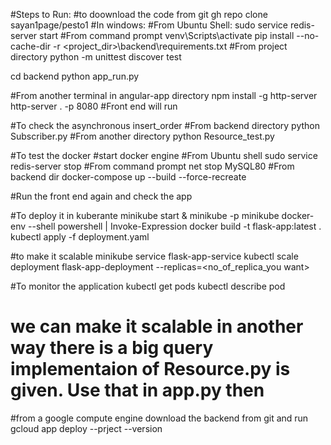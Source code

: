 #Steps to Run:
#to doownload the code from git
gh repo clone sayan1page/pesto1
#In windows:
#From Ubuntu Shell:
sudo service redis-server start
#From command prompt
venv\Scripts\activate
pip install --no-cache-dir -r <project_dir>\backend\requirements.txt
#From project directory
python -m unittest discover test

cd backend
python app_run.py

#From another terminal in angular-app directory 
npm install -g http-server
http-server . -p 8080
#Front end will run

#To check the asynchronous insert_order
#From backend directory
python Subscriber.py
#From another directory
python Resource_test.py

#To test the docker
#start docker engine
#From Ubuntu shell
sudo service redis-server stop
#From command prompt
 net stop MySQL80
#From backend dir
docker-compose up --build --force-recreate

#Run the front end again and check the app


#To deploy it in kuberante
minikube start
& minikube -p minikube docker-env --shell powershell | Invoke-Expression
docker build -t flask-app:latest .
kubectl apply -f deployment.yaml

#to make it scalable
minikube service flask-app-service
kubectl scale deployment flask-app-deployment --replicas=<no_of_replica_you want>

#To monitor the application
kubectl get pods
kubectl describe pod <pod-name>


# we can make it scalable in another way there is a big query implementaion of Resource.py is given. Use that in app.py then
#from a google compute engine download the backend from git and run
gcloud app deploy --prject <prject id>  --version <version no> 





